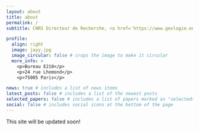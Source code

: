 ```yaml
---
layout: about
title: about
permalink: /
subtitle: CNRS Directeur de Recherche, <a href='https://www.geologie.ens.fr/en/geology-laboratory/'>Laboratoire de Géologie, ENS Paris</a>

profile:
  align: right
  image: jayy.jpg
  image_circular: false # crops the image to make it circular
  more_info: >
    <p>Bureau E210</p>
    <p>24 rue Lhomond</p>
    <p>75005 Paris</p>

news: true # includes a list of news items
latest_posts: false # includes a list of the newest posts
selected_papers: false # includes a list of papers marked as "selected={true}"
social: false # includes social icons at the bottom of the page
---
```


This site will be updated soon!
